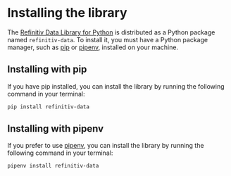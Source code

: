 ```{include} _templates/nav.html
```

# Installing the library

The [Refinitiv Data Library for Python](https://pypi.org/project/refinitiv-data/) is distributed as a Python package named `refinitiv-data`. To install it, you must have a Python package manager, such as [pip](https://pip.pypa.io/en/stable/) or [pipenv](https://pipenv.pypa.io/en/latest/), installed on your machine.

## Installing with pip

If you have pip installed, you can install the library by running the following command in your terminal:

```zsh
pip install refinitiv-data
```

## Installing with pipenv

If you prefer to use [pipenv](https://pipenv.pypa.io/en/latest/), you can install the library by running the following command in your terminal:

```zsh
pipenv install refinitiv-data
```
